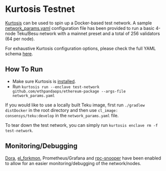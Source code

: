 Kurtosis Testnet
==============

[Kurtosis](https://github.com/kurtosis-tech/ethereum-package) can be used to spin up a Docker-based 
test network. A sample [network_params.yaml](./network_params.yaml) configuration file has been
provided to run a basic 4-node Teku/Besu network with a mainnet preset and a total of 256 validators (64 per node).

For exhaustive Kurtosis configuration options, please check the full YAML schema [here](https://github.com/kurtosis-tech/ethereum-package#configuration).

How To Run
----------

* Make sure Kurtosis is [installed](https://docs.kurtosis.com/install/).
* Run `kurtosis run --enclave test-network github.com/ethpandaops/ethereum-package --args-file network_params.yaml`

If you would like to use a locally built Teku image, first run `./gradlew distDocker` in the root
directory and then use `cl_image: consensys/teku:develop` in the `network_params.yaml` file.

To tear down the test network, you can simply run `kurtosis enclave rm -f test-network`.

Monitoring/Debugging
----------

[Dora](https://github.com/ethpandaops/dora), [el_forkmon](https://github.com/ethereum/nodemonitor),
Prometheus/Grafana and [rpc-snooper](https://github.com/ethpandaops/rpc-snooper) have been enabled
to allow for an easier monitoring/debugging of the network/nodes.




